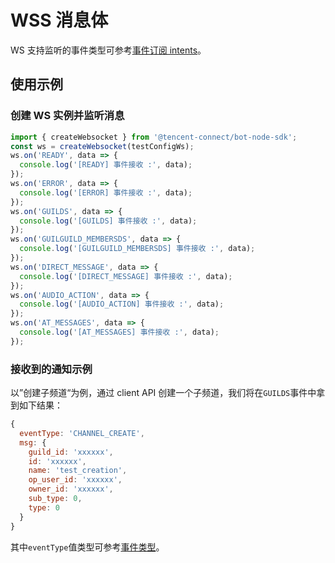 # WSS 消息体

WS 支持监听的事件类型可参考[事件订阅 intents](../api/../../api/gateway/intents.md)。

## 使用示例

### 创建 WS 实例并监听消息

```js
import { createWebsocket } from '@tencent-connect/bot-node-sdk';
const ws = createWebsocket(testConfigWs);
ws.on('READY', data => {
  console.log('[READY] 事件接收 :', data);
});
ws.on('ERROR', data => {
  console.log('[ERROR] 事件接收 :', data);
});
ws.on('GUILDS', data => {
  console.log('[GUILDS] 事件接收 :', data);
});
ws.on('GUILGUILD_MEMBERSDS', data => {
  console.log('[GUILGUILD_MEMBERSDS] 事件接收 :', data);
});
ws.on('DIRECT_MESSAGE', data => {
  console.log('[DIRECT_MESSAGE] 事件接收 :', data);
});
ws.on('AUDIO_ACTION', data => {
  console.log('[AUDIO_ACTION] 事件接收 :', data);
});
ws.on('AT_MESSAGES', data => {
  console.log('[AT_MESSAGES] 事件接收 :', data);
});
```

### 接收到的通知示例

以”创建子频道“为例，通过 client API 创建一个子频道，我们将在`GUILDS`事件中拿到如下结果：

```js
{
  eventType: 'CHANNEL_CREATE',
  msg: {
    guild_id: 'xxxxxx',
    id: 'xxxxxx',
    name: 'test_creation',
    op_user_id: 'xxxxxx',
    owner_id: 'xxxxxx',
    sub_type: 0,
    type: 0
  }
}
```

其中`eventType`值类型可参考[事件类型](../../api/gateway/guild.md)。
